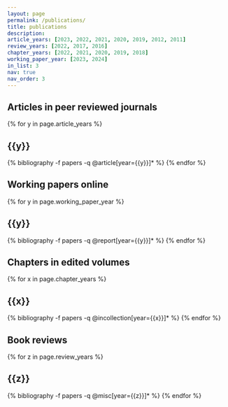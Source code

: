 ```yaml
---
layout: page
permalink: /publications/
title: publications
description:
article_years: [2023, 2022, 2021, 2020, 2019, 2012, 2011]
review_years: [2022, 2017, 2016]
chapter_years: [2022, 2021, 2020, 2019, 2018]
working_paper_year: [2023, 2024]
in_list: 3
nav: true
nav_order: 3
---
```

<!-- _pages/publications.md -->

<div class="publications">

<h2 class="pbtypes">Articles in peer reviewed journals</h2>

{% for y in page.article_years %}
  <h2 class="year">{{y}}</h2>
  {% bibliography -f papers -q @article[year={{y}}]* %}
{% endfor %}

<h2 class="pbtypes">Working papers online</h2>

{% for y in page.working_paper_year %}
  <h2 class="year">{{y}}</h2>
  {% bibliography -f papers -q @report[year={{y}}]* %}
{% endfor %}

<h2 class="pbtypes">Chapters in edited volumes</h2>

{% for x in page.chapter_years %}
  <h2 class="year">{{x}}</h2>
  {% bibliography -f papers -q @incollection[year={{x}}]* %}
{% endfor %}

<h2 class="pbtypes">Book reviews</h2>

{% for z in page.review_years %}
  <h2 class="year">{{z}}</h2>
  {% bibliography -f papers -q @misc[year={{z}}]* %}
{% endfor %}

</div>

